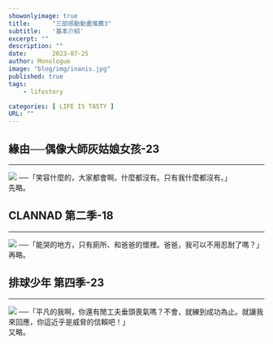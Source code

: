 ```yaml
---
showonlyimage: true
title:      "三部感動動畫推薦3"
subtitle:   '基本介紹'
excerpt: ""
description: ""
date:       2023-07-25
author: Monologue    
image: "blog/img/inanis.jpg"
published: true 
tags:
    - lifestory

categories: [ LIFE IS TASTY ]
URL: ""
---
```


## 緣由──偶像大師灰姑娘女孩-23
---
[![](https://i.imgur.com/IrcplTM.jpeg)](https://www.youtube.com/watch?v=l54pcBFv3NY&ab_channel=%E9%9A%A8%E6%83%A1%E3%81%9A%E3%81%84%E3%81%82%E3%81%8F) ──「笑容什麼的，大家都會啊。什麼都沒有。只有我什麼都沒有。」  
先略。  
## CLANNAD 第二季-18
***
[![](https://static1.cbrimages.com/wordpress/wp-content/uploads/2022/08/Tomoya-and-Ushio-crying-and-hugging-each-other-from-Clannad.jpg)](https://www.youtube.com/watch?v=2_Vy3bfLwTI&ab_channel=%E4%BA%B2%E4%BA%B2%E5%B0%8F%E9%9B%A8F) ──「能哭的地方，只有廁所、和爸爸的懷裡。爸爸，我可以不用忍耐了嗎？」  
再略。  
## 排球少年 第四季-23
***
[![](https://i.ytimg.com/vi/pQldDdlEYfs/maxresdefault.jpg)](https://www.youtube.com/watch?v=53GzsfqwBCw&ab_channel=EzNime) ──「平凡的我啊，你還有閒工夫垂頭喪氣嗎？不會，就練到成功為止。就讓我來回應，你這近乎是威脅的信賴吧！」  
又略。  



<!--more-->
